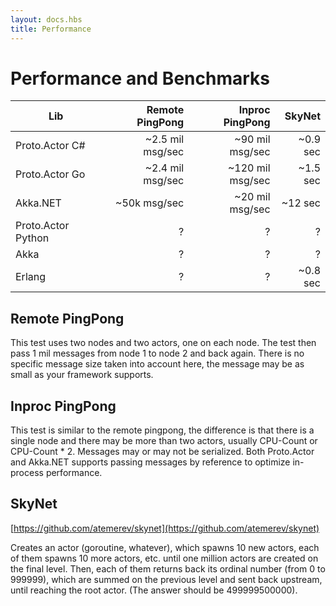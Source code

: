 ```yaml
---
layout: docs.hbs
title: Performance
---
```


# Performance and Benchmarks

| Lib                | Remote PingPong   | Inproc PingPong   | SkyNet              |
| ------------------ | -----------------:| -----------------:| -------------------:|
| Proto.Actor C#     | ~2.5 mil msg/sec  | ~90 mil msg/sec   | ~0.9 sec            |
| Proto.Actor Go     | ~2.4 mil msg/sec  | ~120 mil msg/sec  | ~1.5 sec            |
| Akka.NET           | ~50k msg/sec      | ~20 mil msg/sec   | ~12 sec             |
| Proto.Actor Python | ?                 | ?                 | ?                   |
| Akka               | ?                 | ?                 | ?                   |
| Erlang             | ?                 | ?                 | ~0.8 sec            |

## Remote PingPong

This test uses two nodes and two actors, one on each node.
The test then pass 1 mil messages from node 1 to node 2 and back again.
There is no specific message size taken into account here, the message may be as small as
your framework supports.

## Inproc PingPong

This test is similar to the remote pingpong, the difference is that there is a single node and
there may be more than two actors, usually CPU-Count or CPU-Count * 2.
Messages may or may not be serialized. Both Proto.Actor and Akka.NET supports passing messages by reference
to optimize in-process performance.

## SkyNet

[https://github.com/atemerev/skynet](https://github.com/atemerev/skynet)

Creates an actor (goroutine, whatever), which spawns 10 new actors, each of them spawns 10 more actors, etc. until one million actors are created on the final level. Then, each of them returns back its ordinal number (from 0 to 999999), which are summed on the previous level and sent back upstream, until reaching the root actor. (The answer should be 499999500000).
